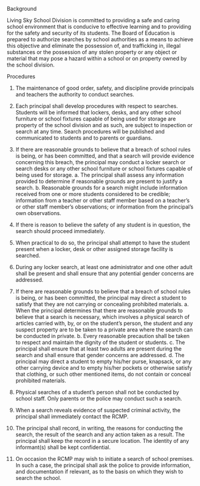 Background

Living Sky School Division is committed to providing a safe and caring school environment that is conducive to effective learning and to providing for the safety and security of its students. The Board of Education is prepared to authorize searches by school authorities as a means to achieve this objective and eliminate the possession of, and trafficking in, illegal substances or the possession of any stolen property or any object or material that may pose a hazard within a school or on property owned by the school division.


Procedures

1.	The maintenance of good order, safety, and discipline provide principals and teachers the authority to conduct searches.

2.	Each principal shall develop procedures with respect to searches. Students will be informed that lockers, desks, and any other school furniture or school fixtures capable of being used for storage are property of the school division and as such, are subject to inspection or search at any time. Search procedures will be published and communicated to students and to parents or guardians.


3.	If there are reasonable grounds to believe that a breach of school rules is being, or has been committed, and that a search will provide evidence concerning this breach, the principal may conduct a locker search or search desks or any other school furniture or school fixtures capable of being used for storage.
a.	The principal shall assess any information provided to determine if reasonable grounds are present to justify a search.
b.	Reasonable grounds for a search might include information received from one or more students considered to be credible; information from a teacher or other staff member based on a teacher’s or other staff member’s observations; or information from the principal’s own observations.

4.	If there is reason to believe the safety of any student is in question, the search should proceed immediately.

5.	When practical to do so, the principal shall attempt to have the student present when a locker, desk or other assigned storage facility is searched.

 

6.	During any locker search, at least one administrator and one other adult shall be present and shall ensure that any potential gender concerns are addressed.

7.	If there are reasonable grounds to believe that a breach of school rules is being, or has been committed, the principal may direct a student to satisfy that they are not carrying or concealing prohibited materials. 
a.	When the principal determines that there are reasonable grounds to believe that a search is necessary, which involves a physical search of articles carried with, by, or on the student’s person, the student and any suspect property are to be taken to a private area where the search can be conducted in private. 
b.	Every reasonable precaution shall be taken to respect and maintain the dignity of the student or students.
c.	The principal shall ensure that at least two adults are present during the search and shall ensure that gender concerns are addressed.
d.	The principal may direct a student to empty his/her purse, knapsack, or any other carrying device and to empty his/her pockets or otherwise satisfy that clothing, or such other mentioned items, do not contain or conceal prohibited materials.

8.	Physical searches of a student’s person shall not be conducted by school staff. Only parents or the police may conduct such a search.

9.	When a search reveals evidence of suspected criminal activity, the principal shall immediately contact the RCMP.

10.	The principal shall record, in writing, the reasons for conducting the search, the result of the search and any action taken as a result. The principal shall keep the record in a secure location. The identity of any informant(s) shall be kept confidential.

11.	On occasion the RCMP may wish to initiate a search of school premises. In such a case, the principal shall ask the police to provide information, and documentation if relevant, as to the basis on which they wish to search the school.
